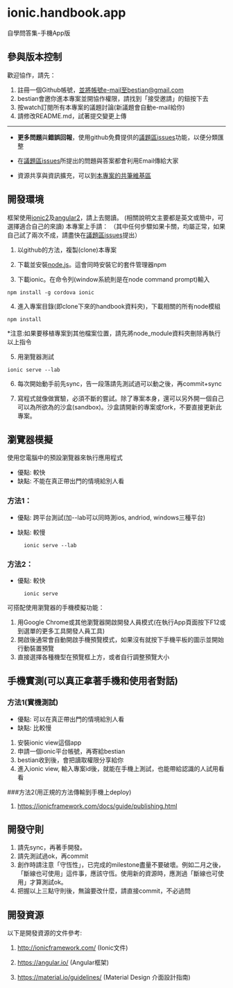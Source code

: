 # ionic.handbook.app
自學問答集-手機App版


## 參與版本控制

歡迎協作，請先：

1. 註冊一個Github帳號，並將帳號e-mail至bestian@gmail.com
2. bestian會邀你進本專案並開協作權限，請找到「接受邀請」的鈕按下去
3. 按watch訂閱所有本專案的議題討論(新議題會自動e-mail給你)
4. 請修改README.md，試著提交變更上傳

----

* **更多問題**與**錯誤回報**，使用github免費提供的[議題區issues](https://github.com/3dw/handbook/issues)功能，以便分類匯整

* 在[議題區issues](https://github.com/3dw/handbook/issues)所提出的問題與答案都會利用Email傳給大家

* 資源共享與資訊擴充，可以到[本專案的共筆維基區](https://github.com/3dw/handbook/wiki/%E5%AD%B8%E7%BF%92%E8%B3%87%E6%BA%90)

## 開發環境

框架使用[ionic2](https://ionicframework.com/)及[angular2](https://angular.io/)，請上去閱讀。
(相關說明文主要都是英文或簡中，可選擇適合自己的來讀)
 本專案上手請：
（其中任何步驟如果卡關，均屬正常，如果自己試了兩次不成，請盡快在[議題區issues](https://github.com/3dw/handbook/issues)提出）

1. 以github的方法，複製(clone)本專案

2. 下載並安裝[node.js](https://nodejs.org/en/)。這會同時安裝它的套件管理器npm
3. 下載ionic。在命令列(window系統則是在node command prompt)輸入

```
npm install -g cordova ionic
```

4. 進入專案目錄(即clone下來的handbook資料夾)，下載相關的所有node模組

```
npm install
```
*注意:如果要移植專案到其他檔案位置，請先將node_module資料夾刪除再執行以上指令

5. 用瀏覽器測試

```
ionic serve --lab
```
6. 每次開始動手前先sync，告一段落請先測試過可以動之後，再commit+sync

7. 寫程式就像做實驗，必須不斷的嘗試。除了專案本身，還可以另外開一個自己可以為所欲為的沙盒(sandbox)。沙盒請開新的專案或fork，不要直接更新此專案。

## 瀏覽器模擬
使用您電腦中的預設瀏覽器來執行應用程式
* 優點: 較快
* 缺點: 不能在真正帶出門的情境給別人看

### 方法1：
* 優點: 跨平台測試(加--lab可以同時測ios, andriod, windows三種平台)
* 缺點: 較慢

        ionic serve --lab

### 方法2：
* 優點: 較快

        ionic serve

可搭配使用瀏覽器的手機模擬功能：
1. 用Google Chrome或其他瀏覽器開啟開發人員模式(在執行App頁面按下F12或到選單的更多工具開發人員工具)
2. 開啟後通常會自動開啟手機預覽模式，如果沒有就按下手機平板的圖示並開始行動裝置預覽
3. 直接選擇各種機型在預覽框上方，或者自行調整預覽大小

## 手機實測(可以真正拿著手機和使用者對話)

### 方法1(實機測試)
* 優點: 可以在真正帶出門的情境給別人看
* 缺點: 比較慢

1. 安裝ionic view這個app
2. 申請一個ionic平台帳號，再寄給bestian
3. bestian收到後，會把讀取權限分享給你
4. 進入ionic view, 輸入專案id後，就能在手機上測試，也能帶給認識的人試用看看

###方法2(用正規的方法傳輸到手機上deploy)

1. https://ionicframework.com/docs/guide/publishing.html


## 開發守則

1. 請先sync，再著手開發。
2. 請先測試過ok，再commit
3. 創作時請注意「守恆性」，已完成的milestone盡量不要破壞。例如二月之後，「斷線也可使用」這件事，應該守恆。使用新的資源時，應測過「斷線也可使用」才算測試ok。
4. 把握以上三點守則後，無論要改什麼，請直接commit，不必過問 

## 開發資源

以下是開發資源的文件參考:

1. http://ionicframework.com/ (Ionic文件)

2. https://angular.io/ (Angular框架)

3. https://material.io/guidelines/ (Material Design 介面設計指南)
